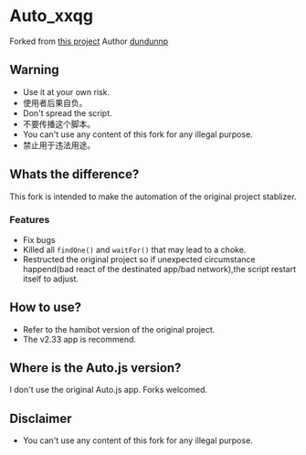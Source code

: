 # Auto_xxqg
Forked from [this project](https://github.com/dundunnp/auto_xuexiqiangguo)
Author [dundunnp](https://github.com/dundunnp)

## Warning
* Use it at your own risk.
* 使用者后果自负。
* Don't spread the script.
* 不要传播这个脚本。
* You can't use any content of this fork for any illegal purpose.
* 禁止用于违法用途。

## Whats the difference?
This fork is intended to make the automation of the original project stablizer.

### Features
* Fix bugs
* Killed all `findOne()` and `waitFor()` that may lead to a choke. 
* Restructed the original project so if unexpected circumstance happend(bad react of the destinated app/bad network),the script restart itself to adjust.

## How to use?
* Refer to the hamibot version of the original project.
* The v2.33 app is recommend.

## Where is the Auto.js version?
I don't use the original Auto.js app. Forks welcomed.

## Disclaimer
* You can't use any content of this fork for any illegal purpose.
